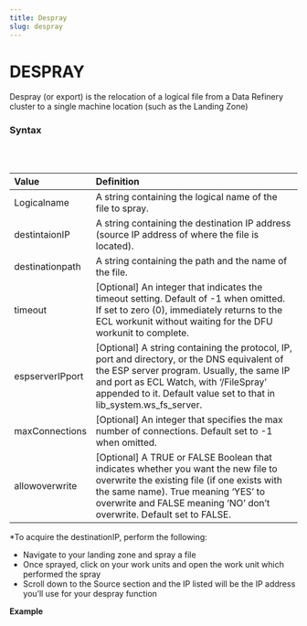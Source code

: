 ```yaml
---
title: Despray
slug: despray
---
```


# DESPRAY

Despray (or export) is the relocation of a logical file from a Data Refinery cluster to a single machine location (such as the Landing Zone)

### Syntax

<pre>
<EclCode code="STD.File.DeSpray(logicalname, destinationIP, destinationpath, [timeout], [espserverIPport], [maxConnections], [allowoverwrite])">
</EclCode>
</pre>

| Value | Definition |
| :- | :- |
| Logicalname | A string containing the logical name of the file to spray. |
| destintaionIP | A string containing the destination IP address (source IP address of where the file is located). |
| destinationpath | A string containing the path and the name of the file. |
| timeout | [Optional] An integer that indicates the timeout setting. Default of -1 when omitted. If set to zero (0), immediately returns to the ECL workunit without waiting for the DFU workunit to complete. |
| espserverIPport | [Optional] A string containing the protocol, IP, port and directory, or the DNS equivalent of the ESP server program. Usually, the same IP and port as ECL Watch, with ‘/FileSpray’ appended to it. Default value set to that in lib_system.ws_fs_server. |
| maxConnections | [Optional] An integer that specifies the max number of connections. Default set to -1 when omitted. |
| allowoverwrite | [Optional] A TRUE or FALSE Boolean that indicates whether you want the new file to overwrite the existing file (if one exists with the same name). True meaning ‘YES’ to overwrite and FALSE meaning ‘NO’ don’t overwrite. Default set to FALSE. |

*To acquire the destinationIP, perform the following:
-	Navigate to your landing zone and spray a file
-	Once sprayed, click on your work units and open the work unit which performed the spray
-	Scroll down to the Source section and the IP listed will be the IP address you’ll use for your despray function

**Example**

<pre >
<EclCode 
code="/*Despray Example:*/

// Execute on NOTHOR

IMPORT STD;

// DeSpray function
STD.File.DeSpray(
	logicalName := '~thor::myfile.json',
	destinationIP := '10.2.0.4',
	destinationPath := '/var/lib/HPCCSystems/mydropzone/myfile.json'
);

">
</EclCode>
</pre>
